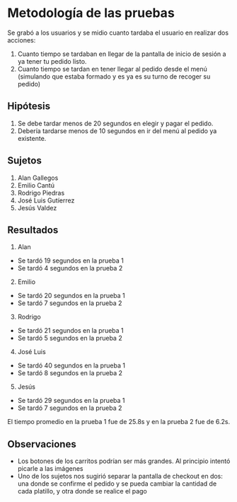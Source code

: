 # Metodología de las pruebas
Se grabó a los usuarios y se midio cuanto tardaba el usuario en realizar dos acciones:
1. Cuanto tiempo se tardaban en llegar de la pantalla de inicio de sesión a ya tener tu pedido listo.
2. Cuanto tiempo se tardan en tener llegar al pedido desde el menú (simulando que estaba formado y es ya es su turno de recoger su pedido)

## Hipótesis
1. Se debe tardar menos de 20 segundos en elegir y pagar el pedido.
2. Debería tardarse menos de 10 segundos en ir del menú al pedido ya existente.

## Sujetos
1. Alan Gallegos
2. Emilio Cantú
3. Rodrigo Piedras
4. José Luis Gutíerrez
5. Jesús Valdez

## Resultados
1. Alan
  - Se tardó 19 segundos en la prueba 1
  - Se tardó 4 segundos en la prueba 2
  
2. Emilio
  - Se tardó 20 segundos en la prueba 1
  - Se tardó 7 segundos en la prueba 2

3. Rodrigo
  - Se tardó 21 segundos en la prueba 1
  - Se tardó 5 segundos en la prueba 2

4. José Luis
  - Se tardó 40 segundos en la prueba 1
  - Se tardó 8 segundos en la prueba 2

5. Jesús
  - Se tardó 29 segundos en la prueba 1
  - Se tardó 7 segundos en la prueba 2

El tiempo promedio en la prueba 1 fue de 25.8s y en la prueba 2 fue de 6.2s.

## Observaciones
- Los botones de los carritos podrían ser más grandes. Al principio intentó picarle a las imágenes
- Uno de los sujetos nos sugirió separar la pantalla de checkout en dos: una donde se confirme el pedido y se pueda cambiar la cantidad de cada platillo, y otra donde se realice el pago

